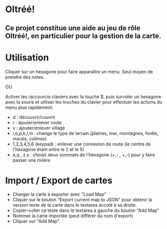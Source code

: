 # Oltréé!
## Ce projet constitue une aide au jeu de rôle Oltréé!, en particulier pour la gestion de la carte.

# Utilisation
Cliquer sur un hexagone pour faire apparaître un menu. Seul moyen de prendre des notes.

OU

Activer les raccourcis claviers avec la touche $, puis survoler un hexagone avec la souris et utiliser les touches du clavier pour effectuer les actions du menu plus rapidement:
- d : découvrir/couvrir
- r : ajouter/enlever route
- v : ajouter/enlever village
- i,o,p,k,l,m : change le type de terrain (plaines, mer, montagnes, forêts, marais, collines)
- 1,2,3,4,5,6 (keypad) : enlever une connexion de route (le centre de l'hexagone étant entre le 2 et le 5)
- a,q , z,s : choisir deux sommets de l'hexagone (+,- , +,-) pour y faire passer une rivière

# Import / Export de cartes
- Charger la carte à exporter avec "Load Map"
- Cliquer sur le bouton "Export current map to JSON" pour obtenir la version texte de la carte dans le textarea accolé à sa droite.
- Copier-coller ce texte dans le textarea à gauche du bouton "Add Map"
- Nommer la carte importée (peut différer du nom d'export)
- Cliquer sur "Add Map".